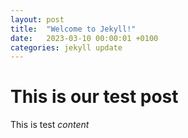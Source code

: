 ```yaml
---
layout: post
title:  "Welcome to Jekyll!"
date:   2023-03-10 00:00:01 +0100
categories: jekyll update
---
```


# This is our test post

This is test *content*
